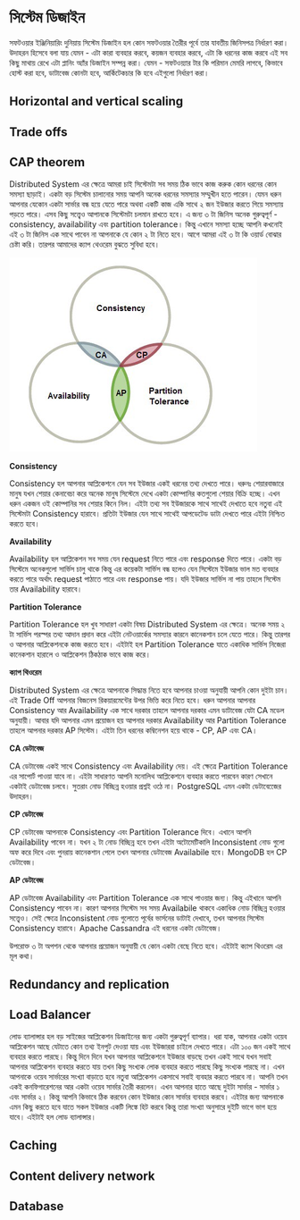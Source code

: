 # সিস্টেম ডিজাইন
সফটওয়ার ইঞ্জিনিয়ারিং দুনিয়ায় সিস্টেম ডিজাইন হল কোন সফটওয়ার তৈরীর পূর্বে তার যাবতীয় জিনিসপত্র নির্ধারণ করা। উদাহরন হিসেবে বলা যায় যেমন - এটা কারা ব্যবহার করবে, কয়জন ব্যবহার করবে, এটা কি ধরনের কাজ করবে এই সব কিছু মাথায় রেখে এটা প্লানিং অ্যাঁর ডিজাইন সম্পন্ন করা। যেমন - সফটওয়্যার টার কি পরিমান মেমরি লাগবে, কিভাবে হোস্ট করা হবে, ডাটাবেজ কোনটা হবে, আর্কিটেকচার কি হবে এইগুলো নির্ধারণ করা। 

## Horizontal and vertical scaling

## Trade offs

## CAP theorem
Distributed System এর ক্ষেত্রে আমরা চাই সিস্টেমটা সব সময় ঠিক ভাবে কাজ করুক কোন ধরনের কোন সমস্যা ছাড়াই। একটা বড় সিস্টেম চালানোর সময় আপনি অনেক ধরনের সমস্যার সম্মুখীন হতে পারেন। যেমন ধরুন আপনার যেকোন একটা সার্ভার বন্ধ হয়ে যেতে পারে অথবা একটি কাজ একি সাথে ২ জন ইউজার করতে গিয়ে সমস্যায় পড়তে পারে। এসব কিছু সত্ত্বেও আপানকে সিস্টেমটা চলমান রাখতে হবে। এ জন্য ৩ টা জিনিস অনেক গুরুত্বপূর্ণ - consistency, availability এবং partition tolerance। কিন্তু এখানে সমস্যা হচ্ছে আপনি কখনোই এই ৩ টা জিনিস এক সাথে পাবেন না আপনাকে যে কোন ২ টা নিতে হবে। আগে আমরা এই ৩ টা কি ওয়ার্ড বোঝার চেষ্টা করি। তারপর আমাদের ক্যাপ থেওরেম বুঝতে সুবিধা হবে। 

![CAP Theorem](https://github.com/imran110219/Articles/blob/master/SoftwareEngineering/Images/Cap-Theorem.jpeg)

**Consistency**

Consistency হল আপনার আপ্লিকেশনে যেন সব ইউজার একই ধরনের তথ্য দেখতে পারে। ধরুনঃ শেয়ারবাজারে মানুষ যখন শেয়ার কেনাবেচা করে অনেক মানুষ সিস্টেমে দেখে একটা কোম্পানির কতগুলো শেয়ার বিক্রি হচ্ছে। এখন ধরুন একজন ওই কোম্পানির সব শেয়ার কিনে নিল। এইটা তথ্য সব ইউজারকে সাথে সাথেই দেখাতে হবে নতুবা এই সিস্টেমটা Consistency হারাবে। প্রতিটা ইউজার যেন সাথে সাথেই আপডেটেড ডাটা দেখতে পারে এইটা নিশ্চিত করতে হবে। 

**Availability** 

Availability হল আপ্লিকেশন সব সময় যেন request নিতে পারে এবং response দিতে পারে। একটা বড় সিস্টেমে অনেকগুলো সার্ভিস চালু থাকে কিন্তু এর কয়েকটা সার্ভিস বন্ধ হলেও যেন সিস্টেমে ইউজার ভাল মত ব্যবহার করতে পারে অর্থাৎ request পাঠাতে পারে এবং response পায়। যদি ইউজার সার্ভিস না পায় তাহলে সিস্টেম তার Availability হারাবে। 

**Partition Tolerance**

Partition Tolerance হল খুব সাধারণ একটা বিষয় Distributed System এর ক্ষেত্রে। অনেক সময় ২ টা সার্ভিস পরস্পর তথ্য আদান প্রদান করে এইটা নেটওয়ার্কের সমস্যার কারনে কানেকশান চলে যেতে পারে। কিন্তু তারপর ও আপনার আপ্লিকেশনকে কাজ করতে হবে। এইটাই হল Partition Tolerance যাতে একাধিক সার্ভিস নিজেরা কানেকশান হারালে ও আপ্লিকেশন ঠিকঠাক ভাবে কাজ করে। 

**ক্যাপ থিওরেম** 

Distributed System এর ক্ষেত্রে আপনাকে সিদ্ধান্ত নিতে হবে আপনার চাওয়া অনুযায়ী আপনি কোন দুইটা চান। এই Trade Off আপনার বিজনেস রিকয়ারমেন্টের উপর ভিত্তি করে নিতে হবে। ধরুন আপনার আপনার Consistency আর Availability এক সাথে দরকার তাহলে আপনার দরকার এমন ডাটাবেজ যেটা CA মডেল অনুযায়ী। আবার যদি আপনার এমন প্রয়োজন হয় আপনার দরকার Availability আর Partition Tolerance  তাহলে আপনার দরকার AP সিস্টেম। এইটা তিন ধরনের কম্বিনেশন হয়ে থাকে - CP, AP এবং CA। 

**CA ডেটাবেজ**

CA ডেটাবেজ একই সাথে Consistency এবং Availability দেয়। এই ক্ষেত্রে Partition Tolerance এর সাপোর্ট পাওয়া যাবে না। এইটা সাধারণত আপনি মনোলিথ আপ্লিকেশনে ব্যবহার করতে পারবেন কারণ সেখানে একটাই ডেটাবেজ চলবে। সুতরাং নোড বিচ্ছিন্ন হওয়ার প্রশ্নই ওঠে না। PostgreSQL এমন একটা ডেটাবেজেের উদাহরন। 

**CP ডেটাবেজ**

CP ডেটাবেজ আপনাকে Consistency এবং Partition Tolerance দিবে। এখানে আপনি Availability পাবেন না। যখন ২ টা নোড বিচ্ছিন্ন হবে তখন এইটা অটোমেটিকালি Inconsistent নোড গুলো অফ করে দিবে এবং পুনরায় কানেকশান পেলে তখন আপনার ডেটাবেজ Availabile হবে। MongoDB হল CP ডেটাবেজ।

**AP ডেটাবেজ**

AP ডেটাবেজ Availability এবং Partition Tolerance এক সাথে পাওয়ার জন্য। কিন্তু এইখানে আপনি Consistency পাবেন না। কারণ আপনার সিস্টেম সব সময় Availabile থাকবে একাধিক নোড বিচ্ছিন্ন হওয়ার সত্ত্বেও। সেই ক্ষেত্রে Inconsistent নোড গুলোতে পূর্বের ভার্সনের ডাটাই দেখাবে, তখন আপনার সিস্টেম Consistency হারাবে। Apache Cassandra এই ধরনের একটা ডেটাবেজ। 

উপরোক্ত ৩ টা অপশন থেকে আপনার প্রয়োজন অনুযায়ী যে কোন একটা বেছে নিতে হবে। এইটাই ক্যাপ থিওরেম এর মূল কথা। 

## Redundancy and replication

## Load Balancer
লোড ব্যালান্সার হল বড় সাইজের আপ্লিকেশন ডিজাইনের জন্য একটা গুরুত্বপূর্ণ ব্যাপার। ধরা যাক, আপনার একটা ওয়েব আপ্লিকেশন আছে যেটাতে কোন তথ্য ইনপুট দেওয়া যায় এবং ইউজাররা চাইলে দেখতে পারে। এটা ১০০ জন একই সাথে ব্যবহার করতে পারছে। কিন্তু দিনে দিনে যখন আপনার আপ্লিকেশনে ইউজার বাড়ছে তখন একই সাথে যখন সবাই আপনার আপ্লিকেশন ব্যবহার করতে যায় তখন কিছু সংখ্যক লোক ব্যবহার করতে পারছে কিছু সংখ্যক পারছে না। এখন আপনাকে ওয়েব সার্ভারের সংখ্যা বাড়াতে হবে নতুবা আপ্লিকেশন একসাথে সবাই ব্যবহার করতে পারবে না। আপনি তখন একই কনফিগারেশনের আর একটা ওয়েব সার্ভার তৈরী করলেন। এখন আপনার হাতে আছে দুইটা সার্ভার - সার্ভার ১ এবং সার্ভার ২। কিন্তু আপনি কিভাবে ঠিক করবেন কোন ইউজার কোন সার্ভার ব্যবহার করবে। এইটার জন্য আপনাকে এমন কিছু করতে হবে যাতে সকল ইউজার একটি লিঙ্কে হিট করবে কিন্তু তারা সংখ্যা অনুসারে দুইটি ভাগে ভাগ হয়ে যাবে। এইটাই হল লোড ব্যালান্সার।

## Caching

## Content delivery network

## Database
